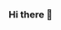 ### Hi there 👋

<!--
About me: A purpose-driven and self-motivated frontend developer, working at the intersection of product strategy, product design and frontend development with a long-standing record of innovation. I am a strong cross-functional partner, a great communicator, and able to take a solution from idea to implementation. I've worked with Javascript, React, Next JS, Dart & Flutter etc

- 🔭 I’m currently working on a very interesting e-commerce platform
- 🌱 I’m currently exploring the blockchain ecosystem
- 👯 I’m looking to collaborate on open source next js projects
- 🤔 I’m looking for help with CTO roles
- 💬 Ask me about product design, design systems and more
- 📫 How to reach me: (gobennovela@gmail.com)
- 😄 Pronouns: give/me/money
- ⚡ Fun fact: I love money. ⚡
-->
